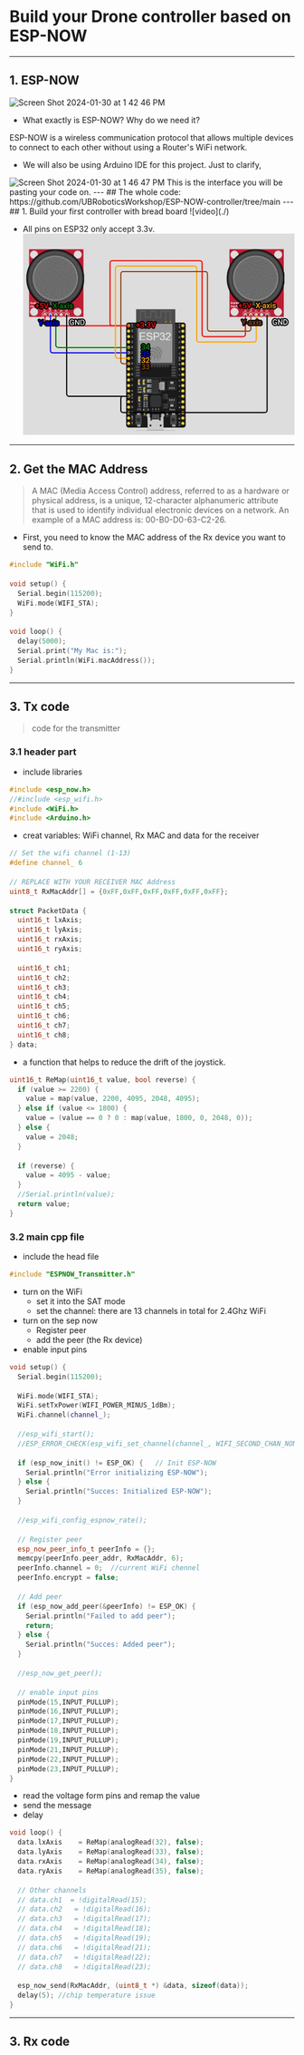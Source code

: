 # Build your Drone controller based on ESP-NOW

---
## 1. ESP-NOW
<img width="504" alt="Screen Shot 2024-01-30 at 1 42 46 PM" src="https://github.com/UBRoboticsWorkshop/WorkShops_S2_24/assets/110237339/8a347019-ef6e-47d4-b4ee-2bd310d4d13a">


- What exactly is ESP-NOW? Why do we need it?

ESP-NOW is a wireless communication protocol that allows multiple devices to connect to each other without using a Router's WiFi network.

- We will also be using Arduino IDE for this project. Just to clarify, 

<img width="286" alt="Screen Shot 2024-01-30 at 1 46 47 PM" src="https://github.com/UBRoboticsWorkshop/WorkShops_S2_24/assets/110237339/46bb8232-e9e3-46d9-a980-0b753890bb8c">
This is the interface you will be pasting your code on. 
---
## The whole code: https://github.com/UBRoboticsWorkshop/ESP-NOW-controller/tree/main
---
## 1. Build your first controller with bread board
![video](./)

- All pins on ESP32 only accept 3.3v.
![Schematic diagram](./pictures/WhatsApp%20Image%202024-01-29%20at%2000.14.45_c7931bff.jpg)
---
## 2. Get the MAC Address

> A MAC (Media Access Control) address, referred to as a hardware or physical address, is a unique, 12-character alphanumeric attribute that is used to identify individual electronic devices on a network. An example of a MAC address is: 00-B0-D0-63-C2-26.

- First, you need to know the MAC address of the Rx device you want to send to.

```cpp
#include "WiFi.h"
 
void setup() {
  Serial.begin(115200);
  WiFi.mode(WIFI_STA);
}
 
void loop() {
  delay(5000);
  Serial.print("My Mac is:");
  Serial.println(WiFi.macAddress());
}

```

---
## 3. Tx code
> code for the transmitter
### 3.1 header part
- include libraries
```cpp
#include <esp_now.h>
//#include <esp_wifi.h>
#include <WiFi.h>
#include <Arduino.h>
```

- creat variables: WiFi channel, Rx MAC and data for the receiver 
```cpp
// Set the wifi channel (1-13)
#define channel_ 6

// REPLACE WITH YOUR RECEIVER MAC Address
uint8_t RxMacAddr[] = {0xFF,0xFF,0xFF,0xFF,0xFF,0xFF};

struct PacketData {
  uint16_t lxAxis;
  uint16_t lyAxis;
  uint16_t rxAxis;
  uint16_t ryAxis;
 
  uint16_t ch1;
  uint16_t ch2;
  uint16_t ch3;
  uint16_t ch4;  
  uint16_t ch5;
  uint16_t ch6;
  uint16_t ch7;
  uint16_t ch8;  
} data;
```

- a function that helps to reduce the drift of the joystick.
```cpp
uint16_t ReMap(uint16_t value, bool reverse) {
  if (value >= 2200) {
    value = map(value, 2200, 4095, 2048, 4095);
  } else if (value <= 1800) {
    value = (value == 0 ? 0 : map(value, 1800, 0, 2048, 0));
  } else {
    value = 2048;
  }

  if (reverse) {
    value = 4095 - value;
  }
  //Serial.println(value);  
  return value;
}
```
### 3.2 main cpp file
- include the head file
```cpp
#include "ESPNOW_Transmitter.h"
```


- turn on the WiFi
    - set it into the SAT mode
    - set the channel: there are 13 channels in total for 2.4Ghz WiFi
- turn on the sep now
    - Register peer
    - add the peer (the Rx device)
- enable input pins
```cpp
void setup() {
  Serial.begin(115200);

  WiFi.mode(WIFI_STA);
  WiFi.setTxPower(WIFI_POWER_MINUS_1dBm);
  WiFi.channel(channel_);

  //esp_wifi_start();
  //ESP_ERROR_CHECK(esp_wifi_set_channel(channel_, WIFI_SECOND_CHAN_NONE));

  if (esp_now_init() != ESP_OK) {   // Init ESP-NOW
    Serial.println("Error initializing ESP-NOW");
  } else {
    Serial.println("Succes: Initialized ESP-NOW");
  }

  //esp_wifi_config_espnow_rate();
  
  // Register peer
  esp_now_peer_info_t peerInfo = {};
  memcpy(peerInfo.peer_addr, RxMacAddr, 6);
  peerInfo.channel = 0;  //current WiFi chennel
  peerInfo.encrypt = false;
  
  // Add peer        
  if (esp_now_add_peer(&peerInfo) != ESP_OK) {
    Serial.println("Failed to add peer");
    return;
  } else {
    Serial.println("Succes: Added peer");
  } 

  //esp_now_get_peer();

  // enable input pins
  pinMode(15,INPUT_PULLUP);
  pinMode(16,INPUT_PULLUP);
  pinMode(17,INPUT_PULLUP);
  pinMode(18,INPUT_PULLUP); 
  pinMode(19,INPUT_PULLUP);
  pinMode(21,INPUT_PULLUP);
  pinMode(22,INPUT_PULLUP);
  pinMode(23,INPUT_PULLUP); 
}
```

- read the voltage form pins and remap the value
- send the message
- delay
```cpp
void loop() {
  data.lxAxis    = ReMap(analogRead(32), false);
  data.lyAxis    = ReMap(analogRead(33), false);
  data.rxAxis    = ReMap(analogRead(34), false);
  data.ryAxis    = ReMap(analogRead(35), false);

  // Other channels
  // data.ch1  = !digitalRead(15);
  // data.ch2   = !digitalRead(16);
  // data.ch3   = !digitalRead(17);
  // data.ch4   = !digitalRead(18);
  // data.ch5   = !digitalRead(19);
  // data.ch6   = !digitalRead(21);
  // data.ch7   = !digitalRead(22);
  // data.ch8   = !digitalRead(23);  
  
  esp_now_send(RxMacAddr, (uint8_t *) &data, sizeof(data));
  delay(5); //chip temperature issue
}

```

---
## 3. Rx code
